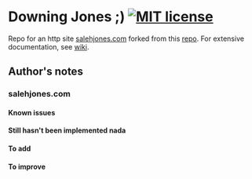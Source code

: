 # Downing Jones ;) [![MIT license](https://img.shields.io/badge/license-MIT-lightgrey.svg)](https://raw.githubusercontent.com/qirh/site/master/LICENSE)
Repo for an http site [salehjones.com](http://salehjones.com) forked from this [repo](https://github.com/kelvinhe273/IDB-Group7). For extensive documentation, see [wiki](https://github.com/kelvinhe273/IDB-Group7/wiki).

## Author's notes
### salehjones.com
#### Known issues
#### Still hasn't been implemented nada
#### To add
#### To improve
